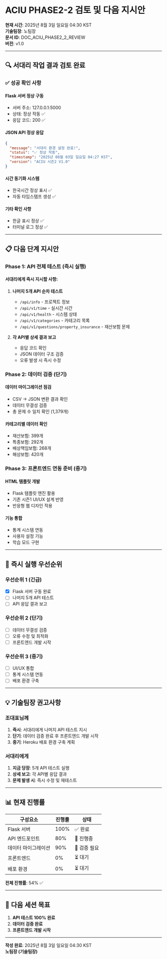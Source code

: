 # ACIU PHASE2-2 검토 및 다음 지시안

**현재 시간**: 2025년 8월 3일 일요일 04:30 KST  
**기술팀장**: 노팀장  
**문서 ID**: DOC_ACIU_PHASE2_2_REVIEW  
**버전**: v1.0

---

## 🔍 **서대리 작업 결과 검토 완료**

### ✅ **성공 확인 사항**

#### **Flask 서버 정상 구동**
- 서버 주소: 127.0.0.1:5000
- 상태: 정상 작동 ✅
- 응답 코드: 200 ✅

#### **JSON API 정상 응답**
```json
{
  "message": "서대리 환경 설정 완료!",
  "status": "✅ 정상 작동",
  "timestamp": "2025년 08월 03일 일요일 04:27 KST",
  "version": "ACIU 시즌2 V1.0"
}
```

#### **시간 동기화 시스템**
- 한국시간 정상 표시 ✅
- 자동 타임스탬프 생성 ✅

#### **기타 확인 사항**
- 한글 표시 정상 ✅
- 터미널 로그 정상 ✅

---

## 📋 **다음 단계 지시안**

### **Phase 1: API 전체 테스트 (즉시 실행)**

#### **서대리에게 즉시 지시할 사항:**
1. **나머지 5개 API 순차 테스트**
   - `/api/info` - 프로젝트 정보
   - `/api/v1/time` - 실시간 시간
   - `/api/v1/health` - 시스템 상태
   - `/api/v1/categories` - 카테고리 목록
   - `/api/v1/questions/property_insurance` - 재산보험 문제

2. **각 API별 상세 결과 보고**
   - 응답 코드 확인
   - JSON 데이터 구조 검증
   - 오류 발생 시 즉시 수정

### **Phase 2: 데이터 검증 (단기)**

#### **데이터 마이그레이션 점검**
- CSV → JSON 변환 결과 확인
- 데이터 무결성 검증
- 총 문제 수 일치 확인 (1,379개)

#### **카테고리별 데이터 확인**
- 재산보험: 399개
- 특종보험: 292개  
- 배상책임보험: 268개
- 해상보험: 420개

### **Phase 3: 프론트엔드 연동 준비 (중기)**

#### **HTML 템플릿 개발**
- Flask 템플릿 엔진 활용
- 기존 시즌1 UI/UX 설계 반영
- 반응형 웹 디자인 적용

#### **기능 통합**
- 통계 시스템 연동
- 사용자 설정 기능
- 학습 모드 구현

---

## 🚀 **즉시 실행 우선순위**

### **우선순위 1 (긴급)**
- [x] Flask 서버 구동 완료
- [ ] 나머지 5개 API 테스트
- [ ] API 응답 결과 보고

### **우선순위 2 (단기)**
- [ ] 데이터 무결성 검증
- [ ] 오류 수정 및 최적화
- [ ] 프론트엔드 개발 시작

### **우선순위 3 (중기)**
- [ ] UI/UX 통합
- [ ] 통계 시스템 연동
- [ ] 배포 환경 구축

---

## 💡 **기술팀장 권고사항**

### **조대표님께**
1. **즉시**: 서대리에게 나머지 API 테스트 지시
2. **단기**: 데이터 검증 완료 후 프론트엔드 개발 시작
3. **중기**: Heroku 배포 환경 구축 계획

### **서대리에게**
1. **지금 당장**: 5개 API 테스트 실행
2. **상세 보고**: 각 API별 응답 결과
3. **문제 발생 시**: 즉시 수정 및 재테스트

---

## 📊 **현재 진행률**

| 구성요소 | 진행률 | 상태 |
|---------|--------|------|
| Flask 서버 | 100% | ✅ 완료 |
| API 엔드포인트 | 80% | 🔄 진행중 |
| 데이터 마이그레이션 | 90% | 🔄 검증 필요 |
| 프론트엔드 | 0% | ⏳ 대기 |
| 배포 환경 | 0% | ⏳ 대기 |

**전체 진행률**: 54% ✅

---

## 🎯 **다음 세션 목표**

1. **API 테스트 100% 완료**
2. **데이터 검증 완료**
3. **프론트엔드 개발 시작**

---

**작성 완료**: 2025년 8월 3일 일요일 04:30 KST  
**노팀장 (기술팀장)**